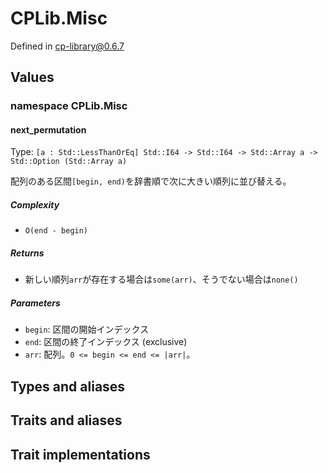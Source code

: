 # CPLib.Misc

Defined in cp-library@0.6.7

## Values

### namespace CPLib.Misc

#### next_permutation

Type: `[a : Std::LessThanOrEq] Std::I64 -> Std::I64 -> Std::Array a -> Std::Option (Std::Array a)`

配列のある区間`[begin, end)`を辞書順で次に大きい順列に並び替える。

##### Complexity

- `O(end - begin)`

##### Returns

- 新しい順列`arr`が存在する場合は`some(arr)`、そうでない場合は`none()`

##### Parameters

- `begin`: 区間の開始インデックス
- `end`: 区間の終了インデックス (exclusive)
- `arr`: 配列。`0 <= begin <= end <= |arr|`。

## Types and aliases

## Traits and aliases

## Trait implementations